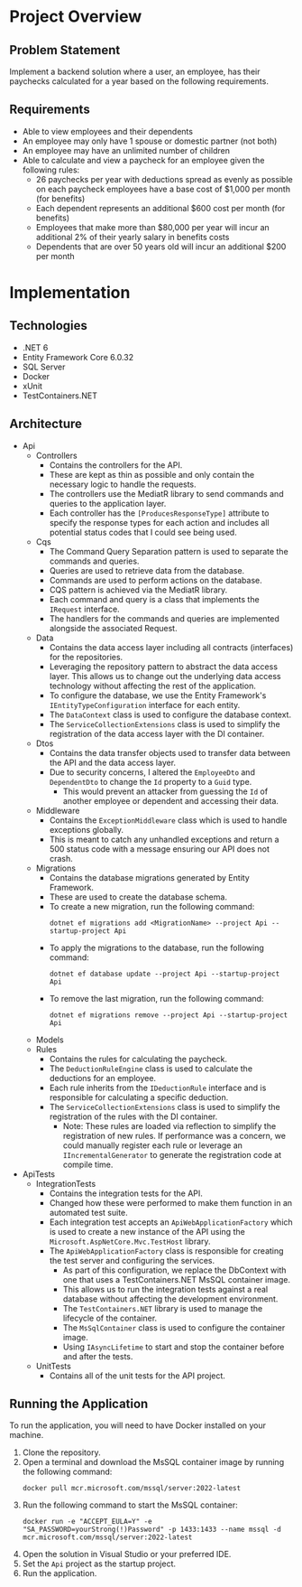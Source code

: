 # Project Overview

## Problem Statement
Implement a backend solution where a user, an employee, has their paychecks 
calculated for a year based on the following requirements.

## Requirements

- Able to view employees and their dependents
- An employee may only have 1 spouse or domestic partner (not both)
- An employee may have an unlimited number of children
- Able to calculate and view a paycheck for an employee given the following rules:
  - 26 paychecks per year with deductions spread as evenly as possible on each paycheck
    employees have a base cost of $1,000 per month (for benefits)
  - Each dependent represents an additional $600 cost per month (for benefits)
  - Employees that make more than $80,000 per year will incur an additional 2% of their yearly salary in benefits costs
  - Dependents that are over 50 years old will incur an additional $200 per month

# Implementation

## Technologies
- .NET 6
- Entity Framework Core 6.0.32
- SQL Server
- Docker
- xUnit
- TestContainers.NET

## Architecture
- Api
  - Controllers
    - Contains the controllers for the API.
    - These are kept as thin as possible and only contain the necessary logic to handle the requests.
    - The controllers use the MediatR library to send commands and queries to the application layer.
    - Each controller has the `[ProducesResponseType]` attribute to specify the response types for each action and includes all potential status codes
      that I could see being used.
  - Cqs
    - The Command Query Separation pattern is used to separate the commands and queries.
    - Queries are used to retrieve data from the database.
    - Commands are used to perform actions on the database.
    - CQS pattern is achieved via the MediatR library.
    - Each command and query is a class that implements the `IRequest` interface.
    - The handlers for the commands and queries are implemented alongside the associated Request.
  - Data
    - Contains the data access layer including all contracts (interfaces) for the repositories.
    - Leveraging the repository pattern to abstract the data access layer.  This allows us to change out the underlying
      data access technology without affecting the rest of the application.
    - To configure the database, we use the Entity Framework's `IEntityTypeConfiguration` interface for each entity.
    - The `DataContext` class is used to configure the database context.
    - The `ServiceCollectionExtensions` class is used to simplify the registration of the data access layer with the DI container.
  - Dtos
    - Contains the data transfer objects used to transfer data between the API and the data access layer.
    - Due to security concerns, I altered the `EmployeeDto` and `DependentDto` to change the `Id` property to a `Guid` type.
      - This would prevent an attacker from guessing the `Id` of another employee or dependent and accessing their data.
  - Middleware
    - Contains the `ExceptionMiddleware` class which is used to handle exceptions globally.
    - This is meant to catch any unhandled exceptions and return a 500 status code with a message ensuring our API does not crash.
  - Migrations
    - Contains the database migrations generated by Entity Framework.
    - These are used to create the database schema.
    - To create a new migration, run the following command:
        ```
        dotnet ef migrations add <MigrationName> --project Api --startup-project Api
        ```
    - To apply the migrations to the database, run the following command:
        ```
        dotnet ef database update --project Api --startup-project Api
        ```
    - To remove the last migration, run the following command:
		```
		dotnet ef migrations remove --project Api --startup-project Api
		```
  - Models
  - Rules
    - Contains the rules for calculating the paycheck.
    - The `DeductionRuleEngine` class is used to calculate the deductions for an employee.
    - Each rule inherits from the `IDeductionRule` interface and is responsible for calculating a specific deduction.
    - The `ServiceCollectionExtensions` class is used to simplify the registration of the rules with the DI container.
      - Note:  These rules are loaded via reflection to simplify the registration of new rules.  If performance was a concern, we could manually register each rule
        or leverage an `IIncrementalGenerator` to generate the registration code at compile time.
- ApiTests
  - IntegrationTests
    - Contains the integration tests for the API.
    - Changed how these were performed to make them function in an automated test suite.
    - Each integration test accepts an `ApiWebApplicationFactory` which is used to create a new instance of the API using the `Microsoft.AspNetCore.Mvc.TestHost` library.
    - The `ApiWebApplicationFactory` class is responsible for creating the test server and configuring the services.
      - As part of this configuration, we replace the DbContext with one that uses a TestContainers.NET MsSQL container image.
      - This allows us to run the integration tests against a real database without affecting the development environment.
      - The `TestContainers.NET` library is used to manage the lifecycle of the container.
      - The `MsSqlContainer` class is used to configure the container image.
      - Using `IAsyncLifetime` to start and stop the container before and after the tests.
  - UnitTests
    -  Contains all of the unit tests for the API project.

## Running the Application
To run the application, you will need to have Docker installed on your machine.

1. Clone the repository.
2. Open a terminal and download the MsSQL container image by running the following command:
	```
	docker pull mcr.microsoft.com/mssql/server:2022-latest
	```
3. Run the following command to start the MsSQL container:
	```
	docker run -e "ACCEPT_EULA=Y" -e "SA_PASSWORD=yourStrong(!)Password" -p 1433:1433 --name mssql -d mcr.microsoft.com/mssql/server:2022-latest
	```
4. Open the solution in Visual Studio or your preferred IDE.
5. Set the `Api` project as the startup project.
6. Run the application.